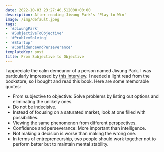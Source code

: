 ```yaml
---
date: 2022-10-03 23:27:40.512000+00:00
description: After reading Jiwung Park's 'Play to Win'
image: /img/default.jpeg
tags:
- '#JiwungPark'
- '#SubjectiveToObjective'
- '#ProblemSolving'
- '#Startup'
- '#ConfidenceAndPerseverance'
templateKey: post
title: From Subjective to Objective
---
```


I appreciate the calm demeanor of a person named Jiwung Park. I was particularly impressed by [this interview](https://www.youtube.com/watch?v=5ZGsrbQbcbE). I needed a light read from the bookstore, so I bought and read this book. Here are some memorable quotes:

- From subjective to objective: Solve problems by listing out options and eliminating the unlikely ones.
- Do not be indecisive.
- Instead of focusing on a saturated market, look at one filled with possibilities.
- Viewing the same phenomenon from different perspectives.
- Confidence and perseverance: More important than intelligence.
- Not making a decision is worse than making the wrong one.
- In terms of entrepreneurship, two people should work together not to perform better but to maintain mental stability.